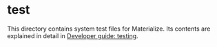 # test

This directory contains system test files for Materialize. Its contents are
explained in detail in [Developer guide: testing].

[Developer guide: testing]: /doc/developer/develop-testing.md
